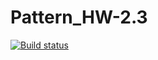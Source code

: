 # Pattern_HW-2.3
[![Build status](https://ci.appveyor.com/api/projects/status/vaxwyyvsomovnsls?svg=true)](https://ci.appveyor.com/project/Irina-Kovtun/pattern-hw-2-3)
